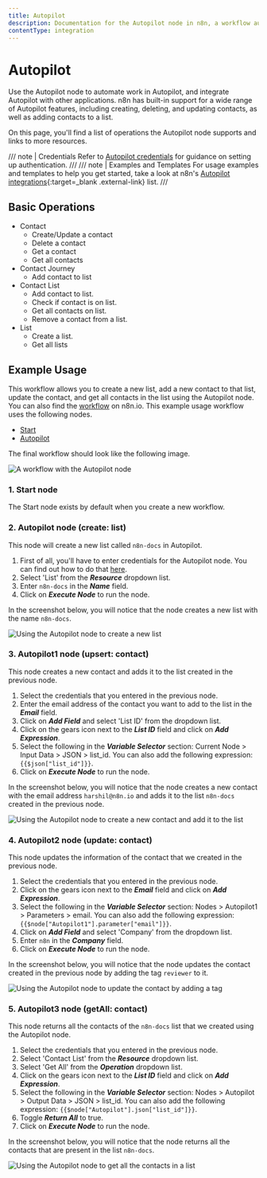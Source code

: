 ```yaml
---
title: Autopilot
description: Documentation for the Autopilot node in n8n, a workflow automation platform. Includes details of operations and configuration, and links to examples and credentials information.
contentType: integration
---
```


# Autopilot

Use the Autopilot node to automate work in Autopilot, and integrate Autopilot with other applications. n8n has built-in support for a wide range of Autopilot features, including creating, deleting, and updating contacts, as well as adding contacts to a list.

On this page, you'll find a list of operations the Autopilot node supports and links to more resources.

/// note | Credentials
Refer to [Autopilot credentials](/integrations/builtin/credentials/autopilot/) for guidance on setting up authentication. 
///
/// note | Examples and Templates
For usage examples and templates to help you get started, take a look at n8n's [Autopilot integrations](https://n8n.io/integrations/autopilot/){:target=_blank .external-link} list.
///


## Basic Operations

* Contact
    * Create/Update a contact
    * Delete a contact
    * Get a contact
    * Get all contacts
* Contact Journey
    * Add contact to list
* Contact List
    * Add contact to list.
    * Check if contact is on list.
    * Get all contacts on list.
    * Remove a contact from a list.
* List
    * Create a list.
    * Get all lists

## Example Usage

This workflow allows you to create a new list, add a new contact to that list, update the contact, and get all contacts in the list using the Autopilot node. You can also find the [workflow](https://n8n.io/workflows/990-manage-contacts-via-autopilot/) on n8n.io. This example usage workflow uses the following nodes.
- [Start](/integrations/builtin/core-nodes/n8n-nodes-base.start/)
- [Autopilot]()

The final workflow should look like the following image.

![A workflow with the Autopilot node](/_images/integrations/builtin/app-nodes/autopilot/workflow.png)

### 1. Start node

The Start node exists by default when you create a new workflow.


### 2. Autopilot node (create: list)

This node will create a new list called `n8n-docs` in Autopilot.

1. First of all, you'll have to enter credentials for the Autopilot node. You can find out how to do that [here](/integrations/builtin/credentials/autopilot/).
2. Select 'List' from the ***Resource*** dropdown list.
3. Enter `n8n-docs` in the ***Name*** field.
4. Click on ***Execute Node*** to run the node.

In the screenshot below, you will notice that the node creates a new list with the name `n8n-docs`.

![Using the Autopilot node to create a new list](/_images/integrations/builtin/app-nodes/autopilot/autopilot_node.png)

### 3. Autopilot1 node (upsert: contact)

This node creates a new contact and adds it to the list created in the previous node.

1. Select the credentials that you entered in the previous node.
2. Enter the email address of the contact you want to add to the list in the ***Email*** field.
3. Click on ***Add Field*** and select 'List ID' from the dropdown list.
4. Click on the gears icon next to the ***List ID*** field and click on ***Add Expression***.
5. Select the following in the ***Variable Selector*** section: Current Node > Input Data > JSON > list_id. You can also add the following expression: `{{$json["list_id"]}}`.
6. Click on ***Execute Node*** to run the node.

In the screenshot below, you will notice that the node creates a new contact with the email address `harshil@n8n.io` and adds it to the list `n8n-docs` created in the previous node.

![Using the Autopilot node to create a new contact and add it to the list](/_images/integrations/builtin/app-nodes/autopilot/autopilot1_node.png)

### 4. Autopilot2 node (update: contact)

This node updates the information of the contact that we created in the previous node.


1. Select the credentials that you entered in the previous node.
2. Click on the gears icon next to the ***Email*** field and click on ***Add Expression***.
3. Select the following in the ***Variable Selector*** section: Nodes > Autopilot1 > Parameters > email. You can also add the following expression: `{{$node["Autopilot1"].parameter["email"]}}`.
4. Click on ***Add Field*** and select 'Company' from the dropdown list.
5. Enter `n8n` in the ***Company*** field.
6. Click on ***Execute Node*** to run the node.

In the screenshot below, you will notice that the node updates the contact created in the previous node by adding the tag `reviewer` to it.

![Using the Autopilot node to update the contact by adding a tag](/_images/integrations/builtin/app-nodes/autopilot/autopilot2_node.png)

### 5. Autopilot3 node (getAll: contact)

This node returns all the contacts of the `n8n-docs` list that we created using the Autopilot node.

1. Select the credentials that you entered in the previous node.
2. Select 'Contact List' from the ***Resource*** dropdown list.
3. Select 'Get All' from the ***Operation*** dropdown list.
4. Click on the gears icon next to the ***List ID*** field and click on ***Add Expression***.
5. Select the following in the ***Variable Selector*** section: Nodes > Autopilot > Output Data > JSON > list_id. You can also add the following expression: `{{$node["Autopilot"].json["list_id"]}}`.
6. Toggle ***Return All*** to true.
7. Click on ***Execute Node*** to run the node.

In the screenshot below, you will notice that the node returns all the contacts that are present in the list `n8n-docs`.

![Using the Autopilot node to get all the contacts in a list](/_images/integrations/builtin/app-nodes/autopilot/autopilot3_node.png)

